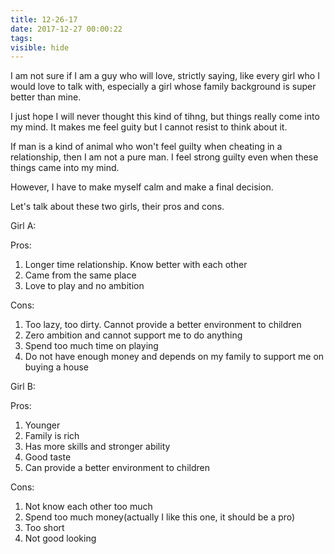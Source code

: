 ```yaml
---
title: 12-26-17
date: 2017-12-27 00:00:22
tags: 
visible: hide
---
```


I am not sure if I am a guy who will love, strictly saying, like every girl who I would love to talk with, especially a girl whose family background is super better than mine.

I just hope I will never thought this kind of tihng, but things really come into my mind. It makes me feel guity but I cannot resist to think about it.

If man is a kind of animal who won't feel guilty when cheating in a relationship, then I am not a pure man. I feel strong guilty even when these things came into my mind. 

However, I have to make myself calm and make a final decision.

Let's talk about these two girls, their pros and cons.

Girl A: 

Pros: 

1. Longer time relationship. Know better with each other
2. Came from the same place
3. Love to play and no ambition

Cons:

1. Too lazy, too dirty. Cannot provide a better environment to children
2. Zero ambition and cannot support me to do anything
3. Spend too much time on playing
4. Do not have enough money and depends on my family to support me on buying a house

Girl B:

Pros:

1. Younger
2. Family is rich
3. Has more skills and stronger ability
4. Good taste
5. Can provide a better environment to children

Cons:

1. Not know each other too much
2. Spend too much money(actually I like this one, it should be a pro)
3. Too short
4. Not good looking
